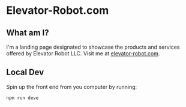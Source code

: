 # Elevator-Robot.com

## What am I?

I'm a landing page designated to showcase the products and services offered by Elevator Robot LLC. Visit me at [elevator-robot.com](https://elevator-robot.com).

## Local Dev

Spin up the front end from you computer by running:

```bash
npm run deve
```
